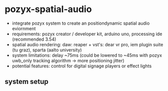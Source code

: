 # pozyx-spatial-audio

- integrate pozyx system to create an positiondynamic spatial audio eviornment
- requirements: pozyx creator / developer kit, arduino uno, processing ide (recommended 3.54)
- spatial audio rendering: daw: reaper + vst's: dear vr pro, iem plugin suite (tu graz), sparta (aalto university)
- system limitations: delay ~75ms (could be lowered to ~45ms with pozyx uwb_only tracking algorithm -> more positioning jitter)
- potential features: control for digital signage players or effect lights

## system setup
